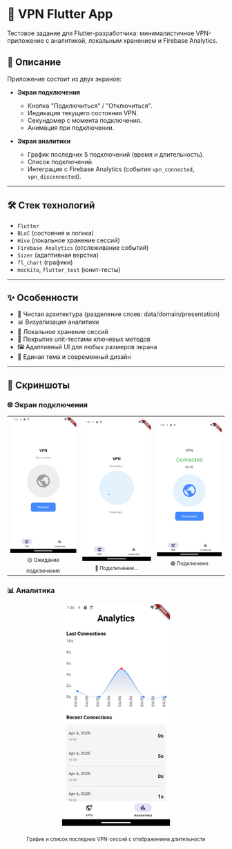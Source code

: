 # 🚀 VPN Flutter App

Тестовое задание для Flutter-разработчика: минималистичное VPN-приложение с аналитикой, локальным хранением и Firebase Analytics.

## 📱 Описание

Приложение состоит из двух экранов:

- **Экран подключения**
  - Кнопка "Подключиться" / "Отключиться".
  - Индикация текущего состояния VPN.
  - Секундомер с момента подключения.
  - Анимация при подключении.

- **Экран аналитики**
  - График последних 5 подключений (время и длительность).
  - Список подключений.
  - Интеграция с Firebase Analytics (события `vpn_connected`, `vpn_disconnected`).

---

## 🛠️ Стек технологий

- `Flutter`
- `BLoC` (состояния и логика)
- `Hive` (локальное хранение сессий)
- `Firebase Analytics` (отслеживание событий)
- `Sizer` (адаптивная верстка)
- `fl_chart` (графики)
- `mockito`, `flutter_test` (юнит-тесты)

---

## ✨ Особенности

- 🧱 Чистая архитектура (разделение слоев: data/domain/presentation)
- 📊 Визуализация аналитики
- 💾 Локальное хранение сессий
- 🧪 Покрытие unit-тестами ключевых методов
- 🖼️ Адаптивный UI для любых размеров экрана
- 🎨 Единая тема и современный дизайн

---


## 📸 Скриншоты

### 🌐 Экран подключения

<table>
  <tr>
    <td align="center"><img src="assets/screenshots/s1.png" width="250"/><br/><sub>🟡 Ожидание подключения</sub></td>
    <td align="center"><img src="assets/screenshots/s2.png" width="250"/><br/><sub>🔵 Подключение...</sub></td>
    <td align="center"><img src="assets/screenshots/s3.png" width="250"/><br/><sub>🟢 Подключено</sub></td>
  </tr>
</table>

### 📊 Аналитика

<p align="center">
  <img src="assets/screenshots/s4.png" width="250"/>
</p>
<p align="center">
  <sub>График и список последних VPN-сессий с отображением длительности</sub>
</p>
